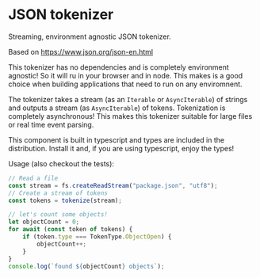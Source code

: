 # JSON tokenizer
Streaming, environment agnostic JSON tokenizer.

Based on https://www.json.org/json-en.html

This tokenizer has no dependencies and is completely environment agnostic! So it will ru in your browser and in node. This makes is a good choice when building applications that need to run on any enviromnent.

The tokenizer takes a stream (as an `Iterable` or `AsyncIterable`) of strings and outputs a stream (as `AsyncIterable`) of tokens. Tokenization is completely asynchronous! This makes this tokenizer suitable for large files or real time event parsing.

This component is built in typescript and types are included in the distribution. Install it and, if you are using typescript, enjoy the types!

Usage (also checkout the tests):

```typescript
// Read a file
const stream = fs.createReadStream("package.json", "utf8");
// Create a stream of tokens
const tokens = tokenize(stream);

// let's count some objects!
let objectCount = 0;
for await (const token of tokens) {
    if (token.type === TokenType.ObjectOpen) {
        objectCount++;
    }
}
console.log(`found ${objectCount} objects`);
```
